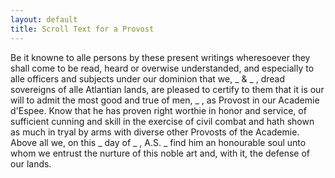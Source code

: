 ```yaml
---
layout: default
title: Scroll Text for a Provost
---
```


Be it knowne to alle persons by these present writings wheresoever they shall come to be read, heard or overwise understanded, and especially to alle officers and subjects under our dominion that we, _ & _ , dread sovereigns of alle Atlantian lands, are pleased to certify to them that it is our will to admit the most good and true of men, _ , as Provost in our Academie d'Espee. Know that he has proven right worthie in honor and service, of sufficient cunning and skill in the exercise of civil combat and hath shown as much in tryal by arms with diverse other Provosts of the Academie.  Above all we, on this _ day of _ , A.S. _ find him an honourable soul unto whom we entrust the nurture of this noble art and, with it, the defense of our lands.
